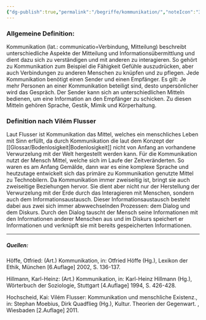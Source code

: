 ```yaml
---
{"dg-publish":true,"permalink":"/begriffe/kommunikation/","noteIcon":"3","created":"2023-04-26T12:33:52.992+02:00","updated":"2023-06-04T22:01:54.142+02:00"}
---
```

 

### Allgemeine Definition:
Kommunikation (lat.: communicatio=Verbindung, Mitteilung) beschreibt unterschiedliche Aspekte der Mitteilung und Informationsübermittlung und dient dazu sich zu verständigen und mit anderen zu interagieren. So gehört zu Kommunikation zum Beispiel die Fähigkeit Gefühle auszudrücken, aber auch Verbindungen zu anderen Menschen zu knüpfen und zu pflegen. 
Jede Kommunikation benötigt einen Sender und einen Empfänger. Es gilt: Je mehr Personen an einer Kommunikation beteiligt sind, desto unpersönlicher wird das Gespräch. Der Sender kann sich an unterschiedlichen Mitteln bedienen, um eine Information an den Empfänger zu schicken. Zu diesen Mitteln gehören Sprache, Gestik, Mimik und Körperhaltung.

### Definition nach Vilém Flusser
Laut Flusser ist Kommunikation das Mittel, welches ein menschliches Leben mit Sinn erfüllt, da durch Kommunikation die laut dem Konzept der [[Glossar/Bodenlosigkeit\|Bodenlosigkeit]] nicht von Anfang an vorhandene Verwurzelung mit der Welt hergestellt werden kann. 
Für die Kommunikation nutzt der Mensch Mittel, welche sich im Laufe der Zeitveränderten. So waren es am Anfang Gemälde, dann war es eine komplexe Sprache und heutzutage entwickelt sich das primäre zu Kommunikation genutzte Mittel zu Technobilern. 
Da Kommunikation immer zweiseitig ist, bringt sie auch zweiseitige Beziehungen hervor. Sie dient aber nicht nur der Herstellung der Verwurzelung mit der Erde durch das Interagieren mit Menschen, sondern auch dem Informationsaustausch. Dieser Informationsaustausch besteht dabei aus zwei sich immer abwwechselnden Prozessen: dem Dialog und dem Diskurs. Durch den Dialog tauscht der Mensch seine Informationen mit den Informationen anderer Menschen aus und im Diskurs speichert er Informationen und verknüpft sie mit bereits gespeicherten Informationen.

---
##### Quellen:

Höffe, Otfried: (Art.) Kommunikation, in: Otfried Höffe (Hg.), Lexikon der Ethik, München [6.Auflage] 2002, S. 136-137.

Hillmann, Karl-Heinz: (Art.) Kommunikation, in: Karl-Heinz Hillmann (Hg.), Wörterbuch der Soziologie, Stuttgart [4.Auflage] 1994, S. 426-428.

Hochscheid, Kai: Vilém Flusser: Kommunikation und menschliche Existenz., in: Stephan Moebius, Dirk Quadflieg (Hg.), Kultur. Theorien der Gegenwart. , Wiesbaden [2.Auflage] 2011.
